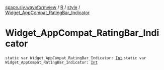 [space.siy.waveformview](../../index.md) / [R](../index.md) / [style](index.md) / [Widget_AppCompat_RatingBar_Indicator](./-widget_-app-compat_-rating-bar_-indicator.md)

# Widget_AppCompat_RatingBar_Indicator

`static var Widget_AppCompat_RatingBar_Indicator: `[`Int`](https://kotlinlang.org/api/latest/jvm/stdlib/kotlin/-int/index.html)
`static var Widget_AppCompat_RatingBar_Indicator: `[`Int`](https://kotlinlang.org/api/latest/jvm/stdlib/kotlin/-int/index.html)